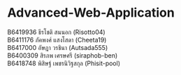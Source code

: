 # Advanced-Web-Application

B6419936 ธีรโชติ สนนอก (Risotto04) <br />
B6411176 ภัคพงศ์ แสงโสดา (Cheeta19) <br />
B6417000 อัษฎา วรชินา (Autsada555) <br />
B6400309 สิรภพ เศรษศรี (siraphob-ben) <br />
B6418748 พิสิษฐ์ เพชรนิวิฐสกุล (Phisit-pool) <br />

